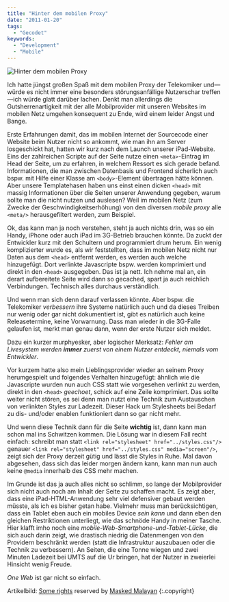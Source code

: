 ```yaml
---
title: "Hinter dem mobilen Proxy"
date: "2011-01-20"
tags:
  - "Gecodet"
keywords:
  - "Development"
  - "Mobile"
---
```


![](/img/codecandies/new_religions.jpg "Hinter dem mobilen Proxy")

Ich hatte jüngst großen Spaß mit dem mobilen Proxy der Telekomiker und—würde es nicht immer eine besonders störungsanfällige Nutzerschar treffen—ich würde glatt darüber lachen. Denkt man allerdings die Gutsherrenartigkeit mit der alle Mobilprovider mit unseren Websites im mobilen Netz umgehen konsequent zu Ende, wird einem leider Angst und Bange.

Erste Erfahrungen damit, das im mobilen Internet der Sourcecode einer Website beim Nutzer nicht so ankommt, wie man ihn am Server losgeschickt hat, hatten wir kurz nach dem Launch unserer iPad-Website. Eins der zahlreichen Scripte auf der Seite nutze einen `<meta>`\-Eintrag im Head der Seite, um zu erfahren, in welchem Ressort es sich gerade befand. Informationen, die man zwischen Datenbasis und Frontend sicherlich auch bspw. mit Hilfe einer Klasse am `<body>`\-Element übertragen hätte können. Aber unsere Templatehasen haben uns einst einen dicken `<head>` mit massig Informationen über die Seiten unserer Anwendung gegeben, warum sollte man die nicht nutzen und auslesen? Weil im mobilen Netz (zum Zwecke der Geschwindigkeitserhöhung) von den diversen _mobile proxy_ alle `<meta/>` herausgefiltert werden, zum Beispiel.

Ok, das kann man ja noch verstehen, steht ja auch nichts drin, was so ein Handy, iPhone oder auch iPad im 3G-Betrieb brauchen könnte. Da zuckt der Entwickler kurz mit den Schultern und programmiert drum herum. Ein wenig komplizierter wurde es, als wir feststellten, dass im mobilen Netz nicht nur Daten aus dem `<head>` entfernt werden, es werden auch welche hinzugefügt. Dort verlinkte Javascripte bspw. werden komprimiert und direkt in den `<head>` ausgegeben. Das ist ja nett. Ich nehme mal an, ein derart aufbereitete Seite wird dann so gecached, spart ja auch reichlich Verbindungen. Technisch alles durchaus verständlich.

Und wenn man sich denn darauf verlassen könnte. Aber bspw. die Telekomiker _verbessern_ ihre Systeme natürlich auch und da dieses Treiben nur wenig oder gar nicht dokumentiert ist, gibt es natürlich auch keine Releasetermine, keine Vorwarnung. Dass man wieder in die 3G-Falle gelaufen ist, merkt man genau dann, wenn der erste Nutzer sich meldet.

Dazu ein kurzer murphyesker, aber logischer Merksatz: _Fehler am Livesystem werden **immer** zuerst von einem Nutzer entdeckt, niemals vom Entwickler_.

Vor kurzem hatte also mein Lieblingsprovider wieder an seinem Proxy herumgespielt und folgendes Verhalten hinzugefügt: ähnlich wie die Javascripte wurden nun auch CSS statt wie vorgesehen verlinkt zu werden, direkt in den `<head>` _geechoet_, schick auf eine Zeile komprimiert. Das sollte weiter nicht stören, es sei denn man nutzt eine Technik zum Austauschen von verlinkten Styles zur Ladezeit. Dieser Hack um Stylesheets bei Bedarf zu dis- und/oder enablen funktioniert dann so gar nicht mehr.

Und wenn diese Technik dann für die Seite **wichtig** ist, dann kann man schon mal ins Schwitzen kommen. Die Lösung war in diesem Fall recht einfach: schreibt man statt `<link rel="stylesheet" href="../styles.css"/>` genauer `<link rel="stylesheet" href="../styles.css" media="screen"/>`, zeigt sich der Proxy derzeit gütig und lässt die Styles in Ruhe. Mal davon abgesehen, dass sich das leider morgen ändern kann, kann man nun auch keine `@media` innerhalb des CSS mehr machen.

Im Grunde ist das ja auch alles nicht so schlimm, so lange der Mobilprovider sich nicht auch noch am Inhalt der Seite zu schaffen macht. Es zeigt aber, dass eine iPad-HTML-Anwendung sehr viel defensiver gebaut werden müsste, als ich es bisher getan habe. Vielmehr muss man berücksichtigen, dass ein Tablet eben auch ein mobiles Device _sein kann_ und dann eben den gleichen Restriktionen unterliegt, wie das schnöde Handy in meiner Tasche. Hier klafft imho noch eine _mobile-Web-Smartphone-und-Tablet-Lücke_, die sich auch darin zeigt, wie drastisch niedrig die Datenmengen von den Providern beschränkt werden (statt die Infrastruktur auszubauen oder die Technik zu verbessern). An Seiten, die eine Tonne wiegen und zwei Minuten Ladezeit bei UMTS auf die Ur bringen, hat der Nutzer in zweierlei Hinsicht wenig Freude.

_One Web_ ist gar nicht so einfach.

Artikelbild: [Some rights](http://creativecommons.org/licenses/by-sa/2.0/) reserved by [Masked Malayan](http://www.flickr.com/photos/maskedmalayan/) {:.copyright}
